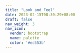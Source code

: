 ```yaml
---
title: "Look and Feel"
date: 2023-02-15T08:30:29+08:00
draft: false
nav_weight: 3
nav_icon:
  vendor: bootstrap
  name: palette
  color: '#ed553b'
---
```


